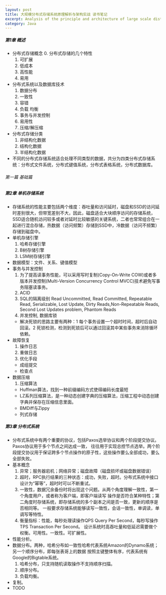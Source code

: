 ```yaml
---
layout: post
title: 大规模分布式存储系统原理解析与架构实战 读书笔记
excerpt: Analysis of the principle and architecture of large scale distributed storage system
category: Java
---
```


##### 第1章  概述

- 分布式存储概念
  0. 分布式存储的几个特性
  1. 可扩展
  2. 低成本
  3. 高性能
  4. 易用
- 分布式系统以及数据库技术
  1. 数据分布
  2. 一致性
  3. 容错
  4. 负载 均衡
  5. 事务与并发控制
  6. 易用性
  7. 压缩/解压缩
- 分布式存储分类
  1. 非结构化数据
  2. 结构化数据
  3. 半结构化数据
- 不同的分布式存储系统适合处理不同类型的数据，共分为四类分布式存储系统：分布式文件系统，分布式键值系统，分布式表格系统，分布式数据库。

###### 第一篇 基础篇

##### 第2章 单机存储系统

- 存储系统的性能主要包括两个维度：吞吐量和访问延时，磁盘和SSD的访问延时差别很大，但带宽差别不大，因此，磁盘适合大块顺序访问的存储系统，SSD适合随机访问较多或者对延时比较敏感的关键系统，二者也常常组合在一起进行混合存储，热数据（访问频繁）存储到SSD中，冷数据（访问不频繁）存储到磁盘中。
- 单机存储引擎
  1. 哈希存储引擎
  2. B树存储引擎
  3. LSM树存储引擎
- 数据模型：文件、关系、键值模型
- 事务与并发控制
  1. 为了提高读事务性能，可以采用写时复制(Copy-On-Write COW)或者多版本并发控制(Multi-Version Concurrency Control MVCC)技术避免写事务阻塞读事务。
  2. ACID
  3. SQL的隔离级别 Read Uncommitted, Read Committed, Repeatable Read, Serializable, Lost Update, Dirty Reads,Non-Repeatable Reads, Second Lost Updates problem, Phantom Reads
  4. 并发控制, 数据库锁
    - 解决死锁的思路主要有两种：1 每个事务设置一个超时时间，超时后自动回滚。2 死锁检测，检测到死锁后可以通过回滚其中某些事务来消除循环依赖。
- 故障恢复
  1. 操作日志
  2. 重做日志
  3. 优化手段
    - 成组提交
    - 检查点
- 数据压缩    
  1. 压缩算法
    - Huffman算法，找到一种前缀编码方式使得编码长度最短
    - LZ系列压缩算法，是一种动态创建字典的压缩算法，压缩工程中动态创建字典并保存在压缩信息里面。
    - BMDiff与Zippy
    - 列式存储

##### 第3章 分布式系统

- 分布式系统中有两个重要的协议，包括Paxos选举协议和两个阶段提交协议。Paxos协议用于多个节点之间达成一致，
  往往用于实现总控节点选举。两个阶段提交协议用于保证跨多个节点操作的原子性，这些操作要么全部成功，要么全部失败。
- 基本概念
  1. 异常；服务器宕机；网络异常；磁盘故障（磁盘损坏或磁盘数据错误）
  2. 超时，RPC执行结果的三种状态：成功，失败，超时。分布式系统中接口设计为“幂等”，超时时可以不断重试。
  3. 一致性，数据冗余备份时将出现这个问题。从两个角度理解一致性，第一个角度用户，或者称为客户端，即客户端读写
  操作是否符合某种特性；第二角度时存储系统，即存储系统的多个副本之间是否一致，更新的顺序是否相同等。
  一般要求存储系统能够读写一致性，会话一致性，单调读，单调写等特性。
  4. 衡量指标：性能，每秒处理读操作QPS Query Per Second，每秒写操作 TPS Transaction Per Second。
  设计系统时高吞吐量和低延迟需要做个权衡。可用性。一致性。可扩展性。
- 性能分析。
- 数据分布。两种，哈希分布如一致性哈希代表系统Amazon的Dynamo系统；另一个顺序分布，即每张表哥上的数据
  按照主键整体有序，代表系统有Google的Bigtable系统。
  1. 哈希分布，只支持随机读取操作不支持顺序扫描。
  2. 顺序分布。
  3. 负载均衡。
- 复制。  
- TODO
